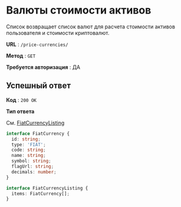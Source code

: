 # Валюты стоимости активов

Список возвращает список валют для расчета стоимости активов пользователя и стоимости криптовалют.

**URL** : `/price-currencies/`

**Метод** : `GET`

**Требуется авторизация** : ДА

## Успешный ответ

**Код** : `200 OK`

**Тип ответа**

См. [FiatCurrencyListing](/api-docs/types.md#FiatCurrencyListing)

```typescript
interface FiatCurrency {
  id: string;
  type: 'FIAT';
  code: string;
  name: string;
  symbol: string;
  flagUrl: string;
  decimals: number;
}

interface FiatCurrencyListing {
  items: FiatCurrency[];
}
```
